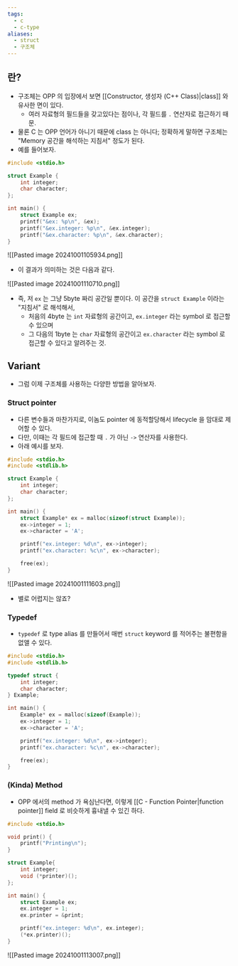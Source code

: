 ```yaml
---
tags:
  - c
  - c-type
aliases:
  - struct
  - 구조체
---
```

## 란?

- 구조체는 OPP 의 입장에서 보면 [[Constructor, 생성자 (C++ Class)|class]] 와 유사한 면이 있다.
	- 여러 자료형의 필드들을 갖고있다는 점이나, 각 필드를 `.` 연산자로 접근하기 때문.
- 물론 C 는 OPP 언어가 아니기 때문에 class 는 아니다; 정확하게 말하면 구조체는 "Memory 공간을 해석하는 지침서" 정도가 된다.
- 예를 들어보자.

```c
#include <stdio.h>

struct Example {
	int integer;
	char character;
};

int main() {
	struct Example ex;
	printf("&ex: %p\n", &ex);
	printf("&ex.integer: %p\n", &ex.integer);
	printf("&ex.character: %p\n", &ex.character);
}
```

![[Pasted image 20241001105934.png]]

- 이 결과가 의미하는 것은 다음과 같다.

![[Pasted image 20241001110710.png]]

- 즉, 저 `ex` 는 그냥 5byte 짜리 공간일 뿐이다. 이 공간을 `struct Example` 이라는 "지침서" 로 해석해서,
	- 처음의 4byte 는 `int` 자료형의 공간이고, `ex.integer` 라는 symbol 로 접근할수 있으며
	- 그 다음의 1byte 는 `char` 자료형의 공간이고 `ex.character` 라는 symbol 로 접근할 수 있다고 알려주는 것.

## Variant

- 그럼 이제 구조체를 사용하는 다양한 방법을 알아보자.

### Struct pointer

- 다른 변수들과 마찬가지로, 이놈도 pointer 에 동적할당해서 lifecycle 을 맘대로 제어할 수 있다.
- 다만, 이때는 각 필드에 접근할 때 `.` 가 아닌 `->` 연산자를 사용한다.
- 아래 예시를 보자.

```c {10}
#include <stdio.h>
#include <stdlib.h>

struct Example {
	int integer;
	char character;
};

int main() {
	struct Example* ex = malloc(sizeof(struct Example));
	ex->integer = 1;
	ex->character = 'A';

	printf("ex.integer: %d\n", ex->integer);
	printf("ex.character: %c\n", ex->character);

	free(ex);
}
```

![[Pasted image 20241001111603.png]]

- 별로 어렵지는 않죠?

### Typedef

- `typedef` 로 type alias 를 만들어서 매번 `struct` keyword 를 적어주는 불편함을 없앨 수 있다.

```c {4-7,10}
#include <stdio.h>
#include <stdlib.h>

typedef struct {
	int integer;
	char character;
} Example;

int main() {
	Example* ex = malloc(sizeof(Example));
	ex->integer = 1;
	ex->character = 'A';

	printf("ex.integer: %d\n", ex->integer);
	printf("ex.character: %c\n", ex->character);

	free(ex);
}
```

### (Kinda) Method

- OPP 에서의 method 가 욕심난다면, 이렇게 [[C - Function Pointer|function pointer]] field 로 비슷하게 흉내낼 수 있긴 하다.

```c {9,15,18}
#include <stdio.h>

void print() {
	printf("Printing\n");
}

struct Example{
	int integer;
	void (*printer)();
};

int main() {
	struct Example ex;
	ex.integer = 1;
	ex.printer = &print;

	printf("ex.integer: %d\n", ex.integer);
	(*ex.printer)();
}
```

![[Pasted image 20241001113007.png]]